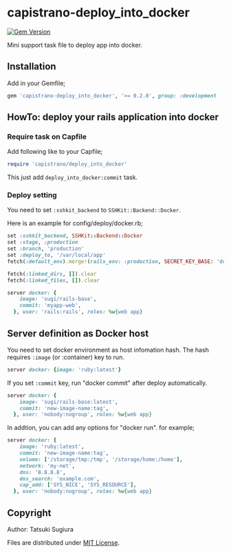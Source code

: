 # capistrano-deploy\_into\_docker

[![Gem Version](https://badge.fury.io/rb/capistrano-deploy_into_docker.svg)](https://badge.fury.io/rb/capistrano-deploy_into_docker)

Mini support task file to deploy app into docker.

## Installation

Add in your Gemfile;

```ruby
gem 'capistrano-deploy_into_docker', '>= 0.2.0', group: :development
```

## HowTo: deploy your rails application into docker

### Require task on Capfile

Add following like to your Capfile;

```ruby
require 'capistrano/deploy_into_docker'
```

This just add `deploy_into_docker:commit` task.

### Deploy setting

You need to set `:sshkit_backend` to `SSHKit::Backend::Docker`.

Here is an example for config/deploy/docker.rb;

```ruby
set :sshkit_backend, SSHKit::Backend::Docker
set :stage, :production
set :branch, 'production'
set :deploy_to, '/var/local/app'
fetch(:default_env).merge!(rails_env: :production, SECRET_KEY_BASE: 'dummy', DEVISE_SECRET_KEY: 'dummy')

fetch(:linked_dirs, []).clear
fetch(:linked_files, []).clear

server docker: {
    image: 'sugi/rails-base',
    commit: 'myapp-web',
  }, user: 'rails:rails', roles: %w{web app}
```

## Server definition as Docker host

You need to set docker environment as host infomation hash.
The hash requires `:image` (or :container) key to run.

```ruby
server docker: {image: 'ruby:latest'}
```

If you set `:commit` key, run "docker commit" after deploy automatically.

```ruby
server docker: {
    image: 'sugi/rails-base:latest',
    commit: 'new-image-name:tag',
  }, user: 'nobody:nogroup', roles: %w{web app}
```

In addtion, you can add any options for "docker run". for example;

```ruby
server docker: {
    image: 'ruby:latest',
    commit: 'new-image-name:tag',
    volume: ['/storage/tmp:/tmp', '/storage/home:/home'],
    network: 'my-net',
    dns: '8.8.8.8',
    dns_search: 'example.com',
    cap_add: ['SYS_NICE', 'SYS_RESOURCE'],
  }, user: 'nobody:nogroup', roles: %w{web app}
```

## Copyright

Author: Tatsuki Sugiura

Files are distributed under [MIT License](https://opensource.org/licenses/MIT).
